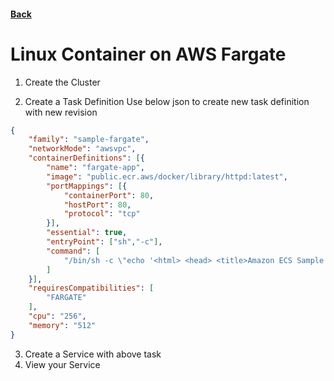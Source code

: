 #### [Back](./README.md)

# Linux Container on AWS Fargate

1.  Create the Cluster

2.  Create a Task Definition
    Use below json to create new task definition with new revision

```json
{
    "family": "sample-fargate",
    "networkMode": "awsvpc",
    "containerDefinitions": [{
        "name": "fargate-app",
        "image": "public.ecr.aws/docker/library/httpd:latest",
        "portMappings": [{
            "containerPort": 80,
            "hostPort": 80,
            "protocol": "tcp"
        }],
        "essential": true,
        "entryPoint": ["sh","-c"],
        "command": [
            "/bin/sh -c \"echo '<html> <head> <title>Amazon ECS Sample App</title> <style>body {margin-top: 40px; background-color: #333;} </style> </head><body> <div style=color:white;text-align:center> <h1>Amazon ECS Sample App</h1> <h2>Congratulations!</h2> <p>Your application is now running on a container in Amazon ECS.</p> </div></body></html>' > /usr/local/apache2/htdocs/index.html && httpd-foreground\""
        ]
    }],
    "requiresCompatibilities": [
        "FARGATE"
    ], 
    "cpu": "256",
    "memory": "512"
}
```

3.  Create a Service with above task
4.  View your Service